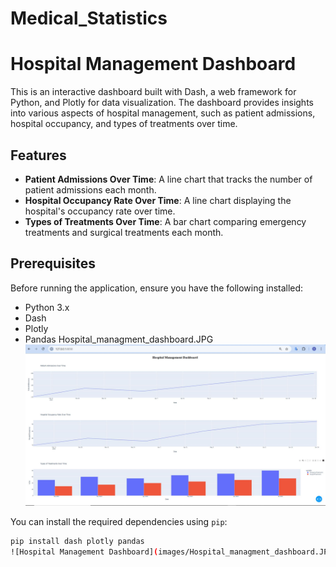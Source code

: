 # Medical_Statistics
# Hospital Management Dashboard

This is an interactive dashboard built with Dash, a web framework for Python, and Plotly for data visualization. The dashboard provides insights into various aspects of hospital management, such as patient admissions, hospital occupancy, and types of treatments over time.

## Features

- **Patient Admissions Over Time**: A line chart that tracks the number of patient admissions each month.
- **Hospital Occupancy Rate Over Time**: A line chart displaying the hospital's occupancy rate over time.
- **Types of Treatments Over Time**: A bar chart comparing emergency treatments and surgical treatments each month.

## Prerequisites

Before running the application, ensure you have the following installed:

- Python 3.x
- Dash
- Plotly
- Pandas
Hospital_managment_dashboard.JPG
![Hospital Management Dashboard](Hospital_managment_dashboard.JPG)

You can install the required dependencies using `pip`:

```bash
pip install dash plotly pandas
![Hospital Management Dashboard](images/Hospital_managment_dashboard.JPG)
